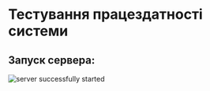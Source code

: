 # Тестування працездатності системи

## Запуск сервера:
<img src="./results/launch_server.png" alt="server successfully started">
